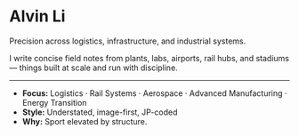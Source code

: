 # Alvin Li

Precision across logistics, infrastructure, and industrial systems.

I write concise field notes from plants, labs, airports, rail hubs, and stadiums—
things built at scale and run with discipline.

---

- **Focus:** Logistics · Rail Systems · Aerospace · Advanced Manufacturing · Energy Transition
- **Style:** Understated, image-first, JP-coded
- **Why:** Sport elevated by structure.